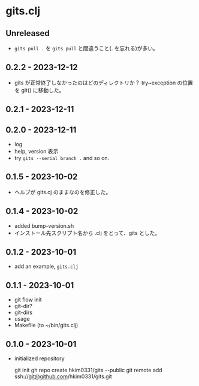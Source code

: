 # gits.clj

## Unreleased
- `gits pull .`  を `gits pull` と間違うこと(. を忘れる)が多い。

## 0.2.2 - 2023-12-12
- gits が正常終了しなかったのはどのディレクトリか？
  try~exception の位置を git() に移動した。

## 0.2.1 - 2023-12-11

## 0.2.0 - 2023-12-11
- log
- help, version 表示
- try `gits --serial branch .` and so on.

## 0.1.5 - 2023-10-02
- ヘルプが gits.cj のままなのを修正した。

## 0.1.4 - 2023-10-02
- added bump-version.sh
- インストール先スクリプト名から .clj をとって、gits とした。

## 0.1.2 - 2023-10-01
- add an example, `gits.clj`

## 0.1.1 - 2023-10-01
- git flow init
- git-dir?
- git-dirs
- usage
- Makefile (to ~/bin/gits.clj)

## 0.1.0 - 2023-10-01
- initialized repository

    git init
    gh repo create hkim0331/gits --public
    git remote add ssh://git@github.com/hkim0331/gits.git
